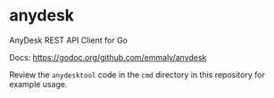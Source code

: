 # anydesk
AnyDesk REST API Client for Go

Docs: https://godoc.org/github.com/emmaly/anydesk

Review the `anydesktool` code in the `cmd` directory in this repository for example usage.

